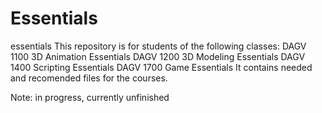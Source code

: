 # Essentials

essentials  This repository is for students of the following classes: DAGV 1100 3D Animation Essentials DAGV 1200 3D Modeling Essentials DAGV 1400 Scripting Essentials DAGV 1700 Game Essentials  It contains needed and recomended files for the courses.



Note: in progress, currently unfinished

